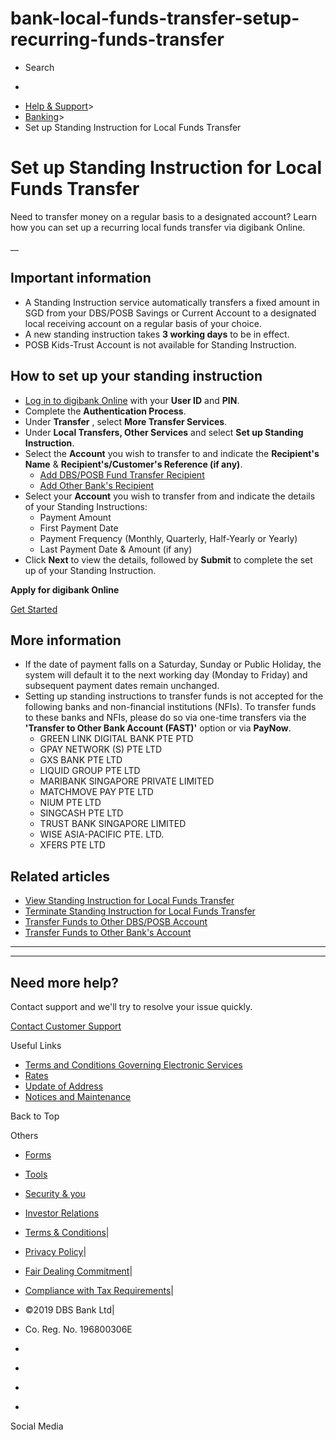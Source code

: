 # bank-local-funds-transfer-setup-recurring-funds-transfer

[](https://www.dbs.com.sg)

  * Search 

  * 


[](https://www.dbs.com.sg/personal/default.page)

  * [Help & Support](https://www.dbs.com.sg/personal/support/home.html)>
  * [Banking](https://www.dbs.com.sg/personal/support/banking-product.html)>
  * Set up Standing Instruction for Local Funds Transfer



# Set up Standing Instruction for Local Funds Transfer

Need to transfer money on a regular basis to a designated account? Learn how you can set up a recurring local funds transfer via digibank Online.

__

## Important information

  * A Standing Instruction service automatically transfers a fixed amount in SGD from your DBS/POSB Savings or Current Account to a designated local receiving account on a regular basis of your choice.
  * A new standing instruction takes **3 working days** to be in effect.
  * POSB Kids-Trust Account is not available for Standing Instruction.



## How to set up your standing instruction

  * [Log in to digibank Online](https://internet-banking.dbs.com.sg/IB/Welcome?FROM_IB=TRUE&PWEB=TRUE&SERVICE_ID=000000000000079) with your **User ID** and **PIN**.
  * Complete the **Authentication Process**.
  * Under **Transfer** , select **More Transfer Services**.
  * Under **Local Transfers, Other Services** and select **Set up Standing Instruction**.
  * Select the **Account** you wish to transfer to and indicate the **Recipient's Name** & **Recipient's/Customer's Reference (if any)**. 
    * [Add DBS/POSB Fund Transfer Recipient](https://www.dbs.com.sg/personal/support/bank-local-funds-transfer-add-dbs-posb-recipients.html)
    * [Add Other Bank's Recipient](https://www.dbs.com.sg/personal/support/bank-local-funds-transfer-add-other-bank-recipient.html)
  * Select your **Account** you wish to transfer from and indicate the details of your Standing Instructions: 
    * Payment Amount
    * First Payment Date
    * Payment Frequency (Monthly, Quarterly, Half-Yearly or Yearly)
    * Last Payment Date & Amount (if any)
  * Click **Next** to view the details, followed by **Submit** to complete the set up of your Standing Instruction.



**Apply for digibank Online**

[Get Started](https://internet-banking.dbs.com.sg/ibAPL/Welcome)

## More information

  * If the date of payment falls on a Saturday, Sunday or Public Holiday, the system will default it to the next working day (Monday to Friday) and subsequent payment dates remain unchanged.
  * Setting up standing instructions to transfer funds is not accepted for the following banks and non-financial institutions (NFIs). To transfer funds to these banks and NFIs, please do so via one-time transfers via the **'Transfer to Other Bank Account (FAST)'** option or via **PayNow**. 
    * GREEN LINK DIGITAL BANK PTE PTD
    * GPAY NETWORK (S) PTE LTD
    * GXS BANK PTE LTD
    * LIQUID GROUP PTE LTD
    * MARIBANK SINGAPORE PRIVATE LIMITED
    * MATCHMOVE PAY PTE LTD
    * NIUM PTE LTD
    * SINGCASH PTE LTD
    * TRUST BANK SINGAPORE LIMITED
    * WISE ASIA-PACIFIC PTE. LTD.
    * XFERS PTE LTD



## Related articles

  * [View Standing Instruction for Local Funds Transfer](https://www.dbs.com.sg/personal/support/bank-local-funds-view-recurring-funds-transfer.html)
  * [Terminate Standing Instruction for Local Funds Transfer](https://www.dbs.com.sg/personal/support/bank-local-funds-terminate-recurring-funds-transfer.html)
  * [Transfer Funds to Other DBS/POSB Account](https://www.dbs.com.sg/personal/support/bank-local-funds-transfer-transfer-to-other-dbs-posb-accounts.html)
  * [Transfer Funds to Other Bank's Account](https://www.dbs.com.sg/personal/support/bank-local-funds-transfer-transfer-to-other-bank-accounts.html)



* * *

* * *

## Need more help?

Contact support and we'll try to resolve your issue quickly.

[Contact Customer Support](https://www.dbs.com.sg/personal/contact-us.page)

Useful Links

  * [Terms and Conditions Governing Electronic Services](https://www.dbs.com.sg/personal/deposits/terms-conditions-electronic-services.page)
  * [Rates](https://www.dbs.com.sg/personal/rates-online/default.page)
  * [Update of Address](https://www.dbs.com.sg/personal/deposits/update-address.page)
  * [Notices and Maintenance](https://www.dbs.com.sg/personal/deposits/maintenance-schedule.page)



Back to Top

Others

  * [Forms](https://www.dbs.com.sg/personal/forms/default.page)
  * [Tools](https://www.dbs.com.sg/personal/calculators/default.page)
  * [Security & you](https://www.dbs.com.sg/personal/deposits/security-and-you/default.page)
  * [Investor Relations](https://www.dbs.com/investor/default.page)



  * [Terms & Conditions](https://www.dbs.com/terms/default.page)|
  * [Privacy Policy](https://www.dbs.com/privacy/default.page)|
  * [Fair Dealing Commitment](https://www.dbs.com/fairdealing/default.page)|
  * [Compliance with Tax Requirements](https://www.dbs.com.sg/personal/compliance-tax-requirements/index.html)|
  * ©2019 DBS Bank Ltd|
  * Co. Reg. No. 196800306E



  * [](https://www.facebook.com/dbs.sg)
  * [](https://twitter.com/dbsbank)
  * [](https://www.linkedin.com/company/dbs-bank)
  * [](https://www.youtube.com/dbs)



Social Media

